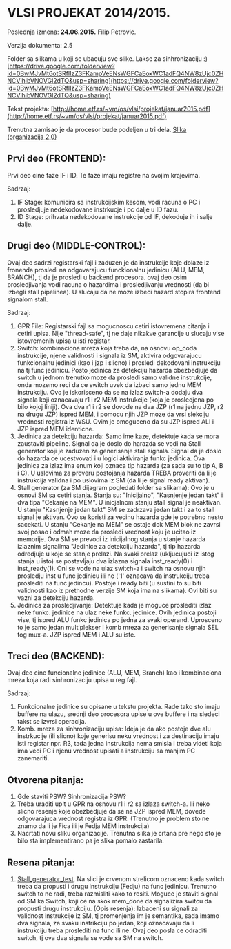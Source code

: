 # VLSI PROJEKAT 2014/2015. #

Poslednja izmena: **24.06.2015.** Filip Petrovic.

Verzija dokumenta: 2.5

Folder sa slikama u koji se ubacuju sve slike. Lakse za sinhronizaciju :)
[https://drive.google.com/folderview?id=0BwMJvMt6otSRflIzZ3FKampVeENsWGFCaEoxWC1adFQ4NW8zUjc0ZHNCVlhibVNOVGl2dTQ&usp=sharing](https://drive.google.com/folderview?id=0BwMJvMt6otSRflIzZ3FKampVeENsWGFCaEoxWC1adFQ4NW8zUjc0ZHNCVlhibVNOVGl2dTQ&usp=sharing)

Tekst projekta: [http://home.etf.rs/~vm/os/vlsi/projekat/januar2015.pdf](http://home.etf.rs/~vm/os/vlsi/projekat/januar2015.pdf)

Trenutna zamisao je da procesor bude podeljen u tri dela.
[Slika (organizacija 2.0)](https://drive.google.com/file/d/0BwMJvMt6otSRUlVQNjQzVHNuMWc/view?usp=sharing)

## Prvi deo (FRONTEND): ##
Prvi deo cine faze IF i ID. Te faze imaju registre na svojim krajevima.

Sadrzaj:

1. IF Stage: komunicira sa instrukcijskim kesom, vodi racuna o PC i prosledjuje nedekodovane instrkucje i pc dalje u ID fazu.
2. ID Stage: prihvata nedekodovane instrukcije od IF, dekoduje ih i salje dalje.

## Drugi deo (MIDDLE-CONTROL): ##
Ovaj deo sadrzi registarski fajl i zaduzen je da instrukcije koje dolaze iz fronenda prosledi na odgovarajucu funckionalnu jedinicu (ALU, MEM, BRANCH), tj da je prosledi u backend procesora.
ovaj deo osim prosledjivanja vodi racuna o hazardima i prosledjivanju vrednosti (da bi izbegli stall pipelinea). U slucaju da ne moze izbeci hazard stopira frontend signalom stall. 

Sadrzaj:

1. GPR File: Registarski fajl sa mogucnoscu cetiri istovremena citanja i cetiri upisa. Nije "thread-safe", tj ne daje nikakve garancije u slucaju vise istovremenih upisa u isti registar.
2. Switch: kombinaciona mreza koja treba da, na osnovu op_coda instrukcije, njene validnosti i signala iz SM, aktivira odgovarajucu funkcionalnu jedinici (kao i jzp i slicno) i prosledi dekodovani instrukciju na tj func jedinicu. Posto jedinica za detekciju hazarda obezbedjuje da switch u jednom trenutko moze da prosledi samo validne instrukcije, onda mozemo reci da ce switch uvek da izbaci samo jednu MEM instrukciju. Ovo je iskorisceno da se na izlaz switch-a dodaju dva signala koji oznacavaju r1 i r2 MEM instrukcije (koja je prosledjena po bilo kojoj liniji). Ova dva r1 i r2 se dovode na dva JZP (r1 na jednu JZP, r2 na drugu JZP) ispred MEM, i pomocu njih JZP moze da vrsi slekciju vrednosti registra iz WSU. Ovim je omoguceno da su JZP ispred ALI i JZP ispred MEM identicne.
3. Jedinica za detekciju hazarda: Samo ime kaze, detektuje kada se mora zaustaviti pipeline. Signal da je doslo do harazda se vodi na Stall generator koji je zaduzen za generisanje stall signala. Signal da je doslo do hazarda ce ucestvovati i u logici aktiviranja funkc jedinica. Ova jedinica za izlaz ima enum koji oznaca tip hazarda (za sada su to tip A, B i C). U uslovima za proveru postojanja hazarda TREBA proveriti da li je instrukcija validna i po uslovima iz SM (da li je signal ready aktivan).
4. Stall generator (za SM dijagram pogledati folder sa slikama): Ovo je u osnovi SM sa cetiri stanja. Stanja su: "Inicijalno", "Kasnjenje jedan takt" i dva tipa "Cekanje na MEM". U inicjalnom stanju stall signal je neaktivan. U stanju "Kasnjenje jedan takt" SM se zadrzava jedan takt i za to stall signal je aktivan. Ovo se koristi za vecinu hazarda gde je potrebno nesto sacekati. U stanju "Cekanje na MEM" se ostaje dok MEM blok ne zavrsi svoj posao i odmah moze da prosledi vrednost koju je ucitao iz memorije. Ova SM se prevodi iz inicijalnog stanja u stanje hazarda izlaznim signalima "Jedinice za detekciju hazarda", tj tip hazarda odredjuje u koje se stanje prelazi. Na svaki prelaz (ukljucujuci iz istog stanja u isto) se postavljaju dva izlazna signala inst_ready(0) i inst_ready(1). Oni se vode na ulaz switch-a i switch na osnovu njih prosledju inst u func jedinicu ili ne ('1' oznacava da instrukciju treba proslediti na func jedincu). Postoje i ready biti (u sustini to su biti validnosti kao iz prethodne verzije SM koja ima na slikama). Ovi biti su vazni za detekciju hazarda.
5. Jedinica za prosledjivanje: Detektuje kada je moguce proslediti izlaz neke funkc. jedinice na ulaz neke funkc. jedinice. Ovih jedinica postoji vise, tj ispred ALU funkc jedinica po jedna za svaki operand. Uprosceno to je samo jedan multiplekser i komb mreza za generisanje signala SEL tog mux-a. JZP ispred MEM i ALU su iste.

## Treci deo (BACKEND): ##
Ovaj deo cine funcionalne jedinice (ALU, MEM, Branch) kao i kombinaciona mreza koja radi sinhronizaciju upisa u reg fajl. 

Sadrzaj:

1. Funkcionalne jedinice su opisane u tekstu projekta. Rade tako sto imaju buffere na ulazu, srednji deo procesora upise u ove buffere i na sledeci takst se izvrsi operacija. 
2. Komb. mreza za sinhronizaciju upisa: Ideja je da ako postoje dve alu instrkucije (ili slicno) koje generisu neku vrednost i za destinaciju imaju isti registar npr. R3, tada jedna instrukcija nema smisla i treba videti koja ima veci PC i njenu vrednost upisati a instrukciju sa manjim PC zanemariti.

## Otvorena pitanja: ##
 
1. Gde staviti PSW? Sinhronizacija PSW?
2. Treba uraditi upit u GPR na osnovu r1 i r2 sa izlaza switch-a. Ili neko slicno resenje koje obezbedjuje da se na JZP ispred MEM, dovede odgovarajuca vrednost registra iz GPR. (Trenutno je problem sto ne znamo da li je Fica ili je Fedja MEM instrukcija)
3. Nacrtati novu sliku organizacije. Trenutna slika je crtana pre nego sto je bilo sta implementirano pa je slika pomalo zastarila.

## Resena pitanja: ##

1. [Stall_generator_test](https://drive.google.com/file/d/0BwMJvMt6otSRdWNGSnBoWFJjYnc/view?usp=sharing). Na slici je crvenom strelicom oznaceno kada switch treba da propusti i drugu instrukciju (Fedju) na func jedinicu. Trenutno switch to ne radi, treba razmisliti kako to resiti. Moguce je staviti signal od SM ka Switch, koji ce na skok mem_done da signalizira switcu da propusti drugu instrukciju. 
(Opis resenja): Izbaceni su signali za validnost instrukcije iz SM, tj promenjenja im je semantika, sada imamo dva signala, za svaku instrikciju po jedan, koji oznacavaju da li instrukciju treba proslediti na func ili ne. Ovaj deo posla ce odraditi switch, tj ova dva signala se vode sa SM na switch.